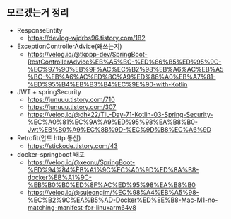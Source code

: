 ## 모르겠는거 정리
- ResponseEntity
  - https://devlog-wjdrbs96.tistory.com/182
- ExceptionControllerAdvice(왜쓰는지)
  - https://velog.io/@tkppp-dev/SpringBoot-RestControllerAdvice%EB%A5%BC-%ED%86%B5%ED%95%9C-%EC%97%90%EB%9F%AC%EC%B2%98%EB%A6%AC%EB%A5%BC-%EB%A6%AC%ED%8C%A9%ED%86%A0%EB%A7%81-%ED%95%B4%EB%B3%B4%EC%9E%90-with-Kotlin
- JWT + springSecurity
  - https://junuuu.tistory.com/710
  - https://junuuu.tistory.com/307
  - https://velog.io/@dhk22/TIL-Day-71-Kotlin-03-Spring-Security-%EC%A0%81%EC%9A%A9%ED%95%98%EA%B8%B0-Jwt%EB%B0%A9%EC%8B%9D-%EC%9D%B8%EC%A6%9D
- Retrofit(안드 http 통신)
  - https://stickode.tistory.com/43
- docker-springboot 배포
  - https://velog.io/@xeonu/SpringBoot-%ED%94%84%EB%A1%9C%EC%A0%9D%ED%8A%B8-docker%EB%A1%9C-%EB%B0%B0%ED%8F%AC%ED%95%98%EA%B8%B0
  - https://velog.io/@sujeongim/%EC%98%A4%EB%A5%98-%EC%B2%9C%EA%B5%AD-Docker%ED%8E%B8-Mac-M1-no-matching-manifest-for-linuxarm64v8